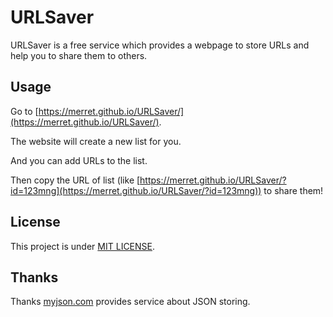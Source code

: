 # URLSaver
URLSaver is a free service which provides a webpage to store URLs and help you to share them to others.

## Usage
Go to [https://merret.github.io/URLSaver/](https://merret.github.io/URLSaver/).

The website will create a new list for you.

And you can add URLs to the list.

Then copy the URL of list (like [https://merret.github.io/URLSaver/?id=123mng](https://merret.github.io/URLSaver/?id=123mng)) to share them!

## License
This project is under [MIT LICENSE](https://github.com/Merret/URLSaver/raw/master/LICENSE).
## Thanks
Thanks [myjson.com](https://myjson.com/) provides service about JSON storing.
